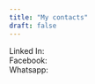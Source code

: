 ```yaml
---
title: "My contacts"
draft: false
---
```


<div class="social-links">
   Linked In:
  <a href="https://www.linkedin.com/in/med-mahmoud-tedih-aa29992a4?utm_source=share&utm_campaign=share_via&utm_content=profile&utm_medium=ios_app" target="_blank" class="social-icon">
    <i class="fab fa-linkedin"></i> <br>
  </a>
  Facebook:
  <a href="https://www.facebook.com/share/16P9honLaG/?mibextid=wwXIfr" target="_blank" class="social-icon">
    <i class="fab fa-facebook"></i>
  </a><br>
  Whatsapp:
  <a href="https://wa.me/+22242038210" target="_blank" class="social-icon">
    <i class="fab fa-whatsapp"></i>
  </a>
</div>
